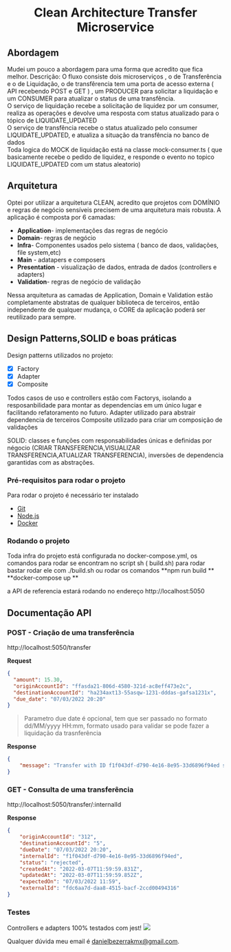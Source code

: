 <h1 align="center">Clean Architecture Transfer Microservice</h1>


## Abordagem
Mudei um pouco a abordagem para uma forma que acredito que fica melhor.
Descrição: 
O fluxo consiste dois microserviços , o de Transferência e o de Liquidação, o de transfêrencia tem uma porta de acesso externa ( API recebendo POST e GET ) , um PRODUCER para solicitar a liquidação e um CONSUMER para atualizar o status de uma transfência.  
O serviço de liquidação recebe a solicitação de liquidez por um consumer, realiza as operações e devolve uma resposta com status atualizado para o tópico de LIQUIDATE_UPDATED  
O serviço de transfência recebe o status atualizado pelo consumer LIQUIDATE_UPDATED, e atualiza a situação da transfência no banco de dados  
Toda logica do MOCK de liquidação está na classe mock-consumer.ts ( que basicamente recebe o pedido de liquidez, e responde o evento no topico LIQUIDATE_UPDATED com um status aleatorio)  


## Arquitetura
Optei por utilizar a arquitetura CLEAN, acredito que projetos com DOMÍNIO e regras de negócio sensíveis precisem de uma arquitetura mais robusta.
A aplicação é composta por 6 camadas:

- **Application**- implementações das regras de negócio  
- **Domain**- regras de negócio  
- **Infra**- Componentes usados pelo sistema ( banco de daos, validações, file system,etc)
- **Main** - adatapers e composers
- **Presentation** - visualização de dados, entrada de dados (controllers e adapters)
- **Validation**- regras de negócio de validação

Nessa arquitetura as camadas de Application, Domain e Validation estão completamente abstratas de qualquer biblioteca de terceiros, então independente de qualquer mudança, o CORE da aplicação poderá ser reutilizado para sempre.


## Design Patterns,SOLID e boas práticas
Design patterns utilizados no projeto:
- [x] Factory
- [x] Adapter
- [x] Composite

Todos casos de uso e controllers estão com Factorys, isolando a resposanbilidade para montar as dependencias em um único lugar e facilitando refatoramento no futuro.
Adapter utilizado para abstrair dependencia de terceiros
Composite utilizado para criar um composição de validações

SOLID:
classes e funções com responsabilidades únicas e definidas por négocio (CRIAR TRANSFERENCIA,VISUALIZAR TRANSFERENCIA,ATUALIZAR TRANSFERENCIA), inversões de dependencia garantidas com as abstrações.


### Pré-requisitos para rodar o projeto

Para rodar o projeto é necessário ter instalado

- [Git](https://git-scm.com)
- [Node.js](https://nodejs.org/en/)
- [Docker](https://www.docker.com/)


### Rodando o projeto

Toda infra do projeto está configurada no docker-compose.yml, os comandos para rodar se encontram no script sh ( build.sh) para rodar bastar rodar ele com ./build.sh
ou rodar os comandos
**npm run build  **
**docker-compose up  **

a API de referencia estará rodando no endereço http://localhost:5050



##  Documentação API

### POST - Criação de uma transferência
http://localhost:5050/transfer

**Request**

```json
{
  "amount": 15.30,
  "originAccountId": "ffasda21-806d-4580-321d-ac8eff473e2c",
  "destinationAccountId": "ha234axt13-55asqw-1231-dddas-gafsa1231x",
  "due_date": "07/03/2022 20:20"
}
```
> Parametro due date é opcional, tem que ser passado no formato dd/MM/yyyy HH:mm, formato usado para validar se pode fazer a liquidação da trasnferência

**Response**

```json
{
    "message": "Transfer with ID f1f043df-d790-4e16-8e95-33d6896f94ed successfuly created"
}
```


### GET - Consulta de uma transferência

http://localhost:5050/transfer/:internalId

**Response**

```json
{
    "originAccountId": "312",
    "destinationAccountId": "5",
    "dueDate": "07/03/2022 20:20",
    "internalId": "f1f043df-d790-4e16-8e95-33d6896f94ed",
    "status": "rejected",
    "createdAt": "2022-03-07T11:59:59.831Z",
    "updatedAt": "2022-03-07T11:59:59.852Z",
    "expectedOn": "07/03/2022 11:59",
    "externalId": "fdc6aa7d-daa8-4515-bacf-2ccd00494316"
}
```

### Testes
Controllers e adapters 100% testados com jest!
<img src="https://user-images.githubusercontent.com/11543191/157031251-70ec0f8b-cea2-4cda-9f18-f91ad345deb6.PNG"></img>




Qualquer dúvida meu email é danielbezerrakmx@gmail.com.


